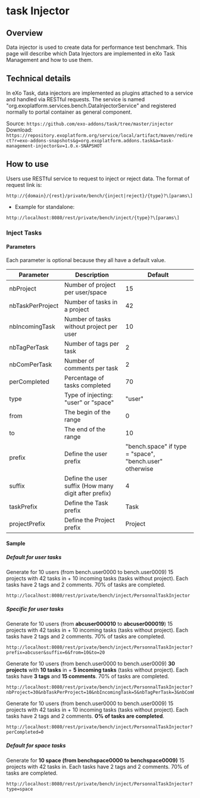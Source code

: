 # task Injector

## Overview

Data injector is used to create data for performance test benchmark. This page will describe which Data Injectors are implemented in eXo Task Management and how to use them.

## Technical details

In eXo Task, data injectors are implemented as plugins attached to a service and handled via RESTful requests. The service is named "org.exoplatform.services.bench.DataInjectorService" and registered normally to portal container as general component.

Source: `https://github.com/exo-addons/task/tree/master/injector`
Download: `https://repository.exoplatform.org/service/local/artifact/maven/redirect?r=exo-addons-snapshots&g=org.exoplatform.addons.task&a=task-management-injector&v=1.0.x-SNAPSHOT`

## How to use

Users use RESTful service to request to inject or reject data. The format of request link is:
```
http://{domain}/{rest}/private/bench/{inject|reject}/{type}?\[params\]
```

* Example for standalone:
```
http://localhost:8080/rest/private/bench/inject/{type}?\[params\]
```

### Inject Tasks

#### Parameters

Each parameter is optional because they all have a default value.

| Parameter | Description | Default |
| --- | --- | --- |
| nbProject | Number of project per user/space | 15 |
|nbTaskPerProject|Number of tasks in a project|42 |
|nbIncomingTask|Number of tasks without project per user|10 |
|nbTagPerTask|Number of tags per task|2 |
|nbComPerTask|Number of comments per task|2 |
|perCompleted|Percentage of tasks completed|70 |
|type|Type of injecting: "user" or "space"|"user" |
|from|The begin of the range|0 |
|to|The end of the range|10 |
|prefix|Define the user prefix|"bench.space" if type = "space", "bench.user" otherwise |
|suffix|Define the user suffix (How many digit after prefix)|4 |
|taskPrefix|Define the Task prefix|Task |
|projectPrefix|Define the Project prefix|Project |

#### Sample

##### Default for user tasks

Generate for 10 users (from bench.user0000 to bench.user0009) 15 projects with 42 tasks in + 10 incoming tasks (tasks without project). Each tasks have 2 tags and 2 comments. 70% of tasks are completed.
```
http://localhost:8080/rest/private/bench/inject/PersonnalTaskInjector
```

##### Specific for user tasks

Generate for 10 users (from **abcuser000010** to **abcuser000019**) 15 projects with 42 tasks in + 10 incoming tasks (tasks without project). Each tasks have 2 tags and 2 comments. 70% of tasks are completed.
```
http://localhost:8080/rest/private/bench/inject/PersonnalTaskInjector?prefix=abcuser&suffix=6&from=10&to=20
```

Generate for 10 users (from bench.user0000 to bench.user0009) **30 projects** with **10 tasks** in + **5 incoming tasks** (tasks without project). Each tasks have **3 tags** and **15 comments**. 70% of tasks are completed.
```
http://localhost:8080/rest/private/bench/inject/PersonnalTaskInjector?nbProject=30&nbTaskPerProject=10&nbIncomingTask=5&nbTagPerTask=3&nbComPerTask=15
```

Generate for 10 users (from bench.user0000 to bench.user0009) 15 projects with 42 tasks in + 10 incoming tasks (tasks without project). Each tasks have 2 tags and 2 comments. **0% of tasks are completed**.
```
http://localhost:8080/rest/private/bench/inject/PersonnalTaskInjector?perCompleted=0
```

##### Default for space tasks

Generate for **10 space (from benchspace0000 to benchspace0009)** 15 projects with 42 tasks in. Each tasks have 2 tags and 2 comments. 70% of tasks are completed.
```
http://localhost:8080/rest/private/bench/inject/PersonnalTaskInjector?type=space
```